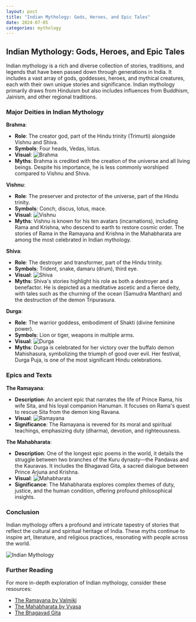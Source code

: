 ```yaml
---
layout: post
title: "Indian Mythology: Gods, Heroes, and Epic Tales"
date: 2024-07-05
categories: mythology
---
```


## Indian Mythology: Gods, Heroes, and Epic Tales

Indian mythology is a rich and diverse collection of stories, traditions, and legends that have been passed down through generations in India. It includes a vast array of gods, goddesses, heroes, and mythical creatures, each with their own unique stories and significance. Indian mythology primarily draws from Hinduism but also includes influences from Buddhism, Jainism, and other regional traditions.

### Major Deities in Indian Mythology

**Brahma**:
- **Role**: The creator god, part of the Hindu trinity (Trimurti) alongside Vishnu and Shiva.
- **Symbols**: Four heads, Vedas, lotus.
- **Visual**: ![Brahma](/assets/images/brahma.webp)
- **Myths**: Brahma is credited with the creation of the universe and all living beings. Despite his importance, he is less commonly worshiped compared to Vishnu and Shiva.

**Vishnu**:
- **Role**: The preserver and protector of the universe, part of the Hindu trinity.
- **Symbols**: Conch, discus, lotus, mace.
- **Visual**: ![Vishnu](/assets/images/vishnu.webp)
- **Myths**: Vishnu is known for his ten avatars (incarnations), including Rama and Krishna, who descend to earth to restore cosmic order. The stories of Rama in the Ramayana and Krishna in the Mahabharata are among the most celebrated in Indian mythology.

**Shiva**:
- **Role**: The destroyer and transformer, part of the Hindu trinity.
- **Symbols**: Trident, snake, damaru (drum), third eye.
- **Visual**: ![Shiva](/assets/images/shiva.webp)
- **Myths**: Shiva's stories highlight his role as both a destroyer and a benefactor. He is depicted as a meditative ascetic and a fierce deity, with tales such as the churning of the ocean (Samudra Manthan) and the destruction of the demon Tripurasura.

**Durga**:
- **Role**: The warrior goddess, embodiment of Shakti (divine feminine power).
- **Symbols**: Lion or tiger, weapons in multiple arms.
- **Visual**: ![Durga](/assets/images/durga.webp)
- **Myths**: Durga is celebrated for her victory over the buffalo demon Mahishasura, symbolizing the triumph of good over evil. Her festival, Durga Puja, is one of the most significant Hindu celebrations.

### Epics and Texts

**The Ramayana**:
- **Description**: An ancient epic that narrates the life of Prince Rama, his wife Sita, and his loyal companion Hanuman. It focuses on Rama's quest to rescue Sita from the demon king Ravana.
- **Visual**: ![Ramayana](/assets/images/ramayana.webp)
- **Significance**: The Ramayana is revered for its moral and spiritual teachings, emphasizing duty (dharma), devotion, and righteousness.

**The Mahabharata**:
- **Description**: One of the longest epic poems in the world, it details the struggle between two branches of the Kuru dynasty—the Pandavas and the Kauravas. It includes the Bhagavad Gita, a sacred dialogue between Prince Arjuna and Krishna.
- **Visual**: ![Mahabharata](/assets/images/mahabharata.webp)
- **Significance**: The Mahabharata explores complex themes of duty, justice, and the human condition, offering profound philosophical insights.

### Conclusion

Indian mythology offers a profound and intricate tapestry of stories that reflect the cultural and spiritual heritage of India. These myths continue to inspire art, literature, and religious practices, resonating with people across the world.

![Indian Mythology](/assets/images/indian_mythology.webp)

### Further Reading

For more in-depth exploration of Indian mythology, consider these resources:

- [The Ramayana by Valmiki](https://www.sacred-texts.com/hin/rama/index.htm)
- [The Mahabharata by Vyasa](https://www.sacred-texts.com/hin/maha/index.htm)
- [The Bhagavad Gita](https://www.sacred-texts.com/hin/gita/index.htm)